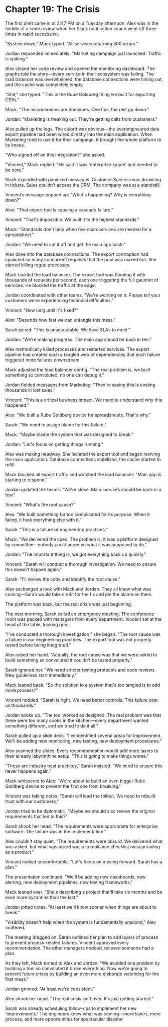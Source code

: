 # Chapter 19: The Crisis

The first alert came in at 2:47 PM on a Tuesday afternoon. Alex was in the middle of a code review when her Slack notification sound went off three times in rapid succession.

"System down," Mack typed. "All services returning 500 errors."

Jordan responded immediately: "Marketing campaign just launched. Traffic is spiking."

Alex closed her code review and opened the monitoring dashboard. The graphs told the story—every service in their ecosystem was failing. The load balancer was overwhelmed, the database connections were timing out, and the cache was completely empty.

"Shit," she typed. "This is the Rube Goldberg thing we built for exporting CSVs."

Mack: "The microservices are dominoes. One tips, the rest go down."

Jordan: "Marketing is freaking out. They're getting calls from customers."

Alex pulled up the logs. The culprit was obvious—the overengineered data export pipeline had been wired directly into the main application. When Marketing tried to use it for their campaign, it brought the whole platform to its knees.

"Who signed off on this integration?" she asked.

"Vincent," Mack replied. "He said it was 'enterprise-grade' and needed to be core."

Slack exploded with panicked messages. Customer Success was drowning in tickets. Sales couldn't access the CRM. The company was at a standstill.

Vincent’s message popped up: "What's happening? Why is everything down?"

Alex: "That export tool is causing a cascade failure."

Vincent: "That's impossible. We built it to the highest standards."

Mack: "Standards don't help when five microservices are needed for a spreadsheet."

Jordan: "We need to cut it off and get the main app back."

Alex dove into the database connections. The export contraption had spawned so many concurrent requests that the pool was maxed out. She started killing rogue processes.

Mack tackled the load balancer. The export tool was flooding it with thousands of requests per second, each one triggering the full gauntlet of services. He blocked the traffic at the edge.

Jordan coordinated with other teams. "We're working on it. Please tell your customers we're experiencing technical difficulties."

Vincent: "How long until it's fixed?"

Alex: "Depends how fast we can untangle this mess."

Sarah joined: "This is unacceptable. We have SLAs to meet."

Jordan: "We're making progress. The main app should be back in ten."

Alex methodically killed processes and restarted services. The export pipeline had created such a tangled web of dependencies that each failure triggered more failures downstream.

Mack adjusted the load balancer config. "The real problem is, we built something so convoluted, no one can debug it."

Jordan fielded messages from Marketing: "They're saying this is costing thousands in lost sales."

Vincent: "This is a critical business impact. We need to understand why this happened."

Alex: "We built a Rube Goldberg device for spreadsheets. That's why."

Sarah: "We need to assign blame for this failure."

Mack: "Maybe blame the system that was designed to break."

Jordan: "Let's focus on getting things running."

Alex was making headway. She isolated the export tool and began reviving the main application. Database connections stabilized, the cache started to refill.

Mack blocked all export traffic and watched the load balancer. "Main app is starting to respond."

Jordan updated the teams: "We're close. Main services should be back in a few."

Vincent: "What's the root cause?"

Alex: "We built something far too complicated for its purpose. When it failed, it took everything else with it."

Sarah: "This is a failure of engineering practices."

Mack: "We delivered the spec. The problem is, it was a platform designed by committee—nobody could agree on what it was supposed to do."

Jordan: "The important thing is, we got everything back up quickly."

Vincent: "Sarah will conduct a thorough investigation. We need to ensure this doesn't happen again."

Sarah: "I'll review the code and identify the root cause."

Alex exchanged a look with Mack and Jordan. They all knew what was coming—Sarah would take credit for the fix and pin the blame on them.

The platform was back, but the real crisis was just beginning.

The next morning, Sarah called an emergency meeting. The conference room was packed with managers from every department. Vincent sat at the head of the table, looking grim.

"I've conducted a thorough investigation," she began. "The root cause was a failure in our engineering practices. The export tool was not properly tested before being integrated."

Alex raised her hand. "Actually, the root cause was that we were asked to build something so convoluted it couldn't be tested properly."

Sarah ignored her. "We need stricter testing protocols and code reviews. New guidelines start immediately."

Mack leaned back. "So the solution to a system that's too tangled is to add more process?"

Vincent nodded. "Sarah is right. We need better controls. This failure cost us thousands."

Jordan spoke up. "The tool worked as designed. The real problem was that there were too many cooks in the kitchen—every department wanted something different, and we tried to do it all."

Sarah pulled up a slide deck. "I've identified several areas for improvement. We'll be adding new monitoring, new testing, new deployment procedures."

Alex scanned the slides. Every recommendation would add more layers to their already labyrinthine setup. "This is going to make things worse."

"These are industry best practices," Sarah insisted. "We need to ensure this never happens again."

Mack whispered to Alex: "We're about to build an even bigger Rube Goldberg device to prevent the first one from breaking."

Vincent was taking notes. "Sarah will lead the rollout. We need to rebuild trust with our customers."

Jordan tried to be diplomatic. "Maybe we should also review the original requirements that led to this?"

Sarah shook her head. "The requirements were appropriate for enterprise software. The failure was in the implementation."

Alex couldn't stay quiet. "The requirements were absurd. We delivered what was asked, but what was asked was a compliance checklist masquerading as a product."

Vincent looked uncomfortable. "Let's focus on moving forward. Sarah has a plan."

The presentation continued. "We'll be adding new dashboards, new alerting, new deployment pipelines, new testing frameworks."

Mack leaned over. "She's describing a project that'll take six months and be even more byzantine than the last."

Jordan jotted notes. "At least we'll know sooner when things are about to break."

"Visibility doesn't help when the system is fundamentally unsound," Alex muttered.

The meeting dragged on. Sarah outlined her plan to add layers of process to prevent process-related failures. Vincent approved every recommendation. The other managers nodded, relieved someone had a plan.

As they left, Mack turned to Alex and Jordan. "We avoided one problem by building a tool so convoluted it broke everything. Now we're going to prevent future crises by building an even more elaborate watchdog for the first mess."

Jordan grinned. "At least we're consistent."

Alex shook her head. "The real crisis isn't over. It's just getting started."

Sarah was already scheduling follow-ups to implement her new 'improvements.' The engineers knew what was coming—more layers, more process, and more opportunities for spectacular disaster.